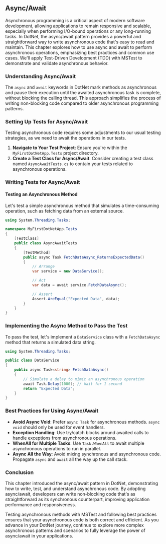 ## Async/Await

Asynchronous programming is a critical aspect of modern software development, allowing applications to remain responsive and scalable, especially when performing I/O-bound operations or any long-running tasks. In DotNet, the async/await pattern provides a powerful and straightforward way to write asynchronous code that's easy to read and maintain. This chapter explores how to use async and await to perform asynchronous operations, emphasizing best practices and common use cases. We'll apply Test-Driven Development (TDD) with MSTest to demonstrate and validate asynchronous behavior.

### Understanding Async/Await

The `async` and `await` keywords in DotNet mark methods as asynchronous and pause their execution until the awaited asynchronous task is complete, without blocking the calling thread. This approach simplifies the process of writing non-blocking code compared to older asynchronous programming patterns.

### Setting Up Tests for Async/Await

Testing asynchronous code requires some adjustments to our usual testing strategies, as we need to await the operations in our tests.

1. **Navigate to Your Test Project**: Ensure you're within the `MyFirstDotNetApp.Tests` project directory.
2. **Create a Test Class for Async/Await**: Consider creating a test class named `AsyncAwaitTests.cs` to contain your tests related to asynchronous operations.

### Writing Tests for Async/Await

#### Testing an Asynchronous Method

Let's test a simple asynchronous method that simulates a time-consuming operation, such as fetching data from an external source.

```csharp
using System.Threading.Tasks;

namespace MyFirstDotNetApp.Tests
{
    [TestClass]
    public class AsyncAwaitTests
    {
        [TestMethod]
        public async Task FetchDataAsync_ReturnsExpectedData()
        {
            // Arrange
            var service = new DataService();

            // Act
            var data = await service.FetchDataAsync();

            // Assert
            Assert.AreEqual("Expected Data", data);
        }
    }
}
```

### Implementing the Async Method to Pass the Test

To pass the test, let's implement a `DataService` class with a `FetchDataAsync` method that returns a simulated data string.

```csharp
using System.Threading.Tasks;

public class DataService
{
    public async Task<string> FetchDataAsync()
    {
        // Simulate a delay to mimic an asynchronous operation
        await Task.Delay(1000); // Wait for 1 second
        return "Expected Data";
    }
}
```

### Best Practices for Using Async/Await

- **Avoid Async Void**: Prefer `async Task` for asynchronous methods. `async void` should only be used for event handlers.
- **Exception Handling**: Use try/catch blocks around awaited calls to handle exceptions from asynchronous operations.
- **WhenAll for Multiple Tasks**: Use `Task.WhenAll` to await multiple asynchronous operations to run in parallel.
- **Async All the Way**: Avoid mixing synchronous and asynchronous code. Propagate `async` and `await` all the way up the call stack.

### Conclusion

This chapter introduced the async/await pattern in DotNet, demonstrating how to write, test, and understand asynchronous code. By adopting async/await, developers can write non-blocking code that's as straightforward as its synchronous counterpart, improving application performance and responsiveness.

Testing asynchronous methods with MSTest and following best practices ensures that your asynchronous code is both correct and efficient. As you advance in your DotNet journey, continue to explore more complex asynchronous patterns and scenarios to fully leverage the power of async/await in your applications.
